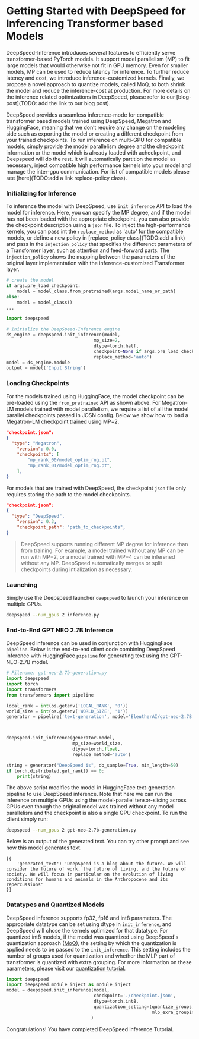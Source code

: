 <h1>Getting Started with DeepSpeed for Inferencing Transformer based Models</h1>

DeepSpeed-Inference introduces several features to efficiently serve transformer-based PyTorch models. It support model parallelism (MP) to fit large models that would otherwise not fit in GPU memory. Even for smaller models, MP can be used to reduce latency for inference. To further reduce latency and cost, we introduce inference-customized kernels. Finally, we propose a novel approach to quantize models, called MoQ, to both shrink the model and reduce the inference-cost at production. For more details on the inference related optimizations in DeepSpeed, please refer to our [blog-post](TODO: add the link to our blog post).

DeepSpeed provides a seamless inference-mode for compatible transformer based models trained using DeepSpeed, Megatron and HuggingFace, meaning that we don’t require any change on the modeling side such as exporting the model or creating a different checkpoint from your trained checkpoints. To run inference on multi-GPU for compatible models, simply provide the model parallelism degree and the checkpoint information or the model which is already loaded with acheckpoint, and Deepspeed will do the rest. It will automatically partition the model as necessary, inject compatible high performance kernels into your model and manage the inter-gpu communication. For list of compatible models please see [here](TODO:add a link replace-policy class). 

<h3>Initializing for Inference</h3>

To inference the model with DeepSpeed, use `init_inference` API to load the model for inference. Here, you can specify the MP degree, and if the model has not been loaded with the appropriate checkpoint, you can also provide the checkpoint description using a `json` file. To inject the high-performance kernels, you can pass int the `replace_method` as 'auto' for the compatible models, or define a new policy in [replace_policy class](TODO:add a link) and pass in the `injection_policy` that specifies the differenct parameters of a Transformer layer, such as attention and feed-forward parts. The `injection_policy` shows the mapping between the parameters of the original layer implementation with the inference-customized Transformer layer.

```python
# create the model
if args.pre_load_checkpoint:
    model = model_class.from_pretrained(args.model_name_or_path)
else:
    model = model_class()
...

import deepspeed

# Initialize the DeepSpeed-Inference engine
ds_engine = deepspeed.init_inference(model,
                                 mp_size=2,
                                 dtype=torch.half,
                                 checkpoint=None if args.pre_load_checkpoint else args.checkpoint_json,
                                 replace_method='auto')
model = ds_engine.module
output = model('Input String')
```

<h3>Loading Checkpoints</h3>

For the models trained using HuggingFace, the model checkpoint can be pre-loaded using the `from_pretrained` API as shown above. For Megatron-LM models trained with model parallelism, we require a list of all the model parallel checkpoints passed in JOSN config. Below we show how to load a Megatron-LM checkpoint trained using MP=2. 

```json
"checkpoint.json":
{
  "type": "Megatron",
    "version": 0.0,
    "checkpoints": [
        "mp_rank_00/model_optim_rng.pt",
        "mp_rank_01/model_optim_rng.pt",
    ],
}
```
For models that are trained with DeepSpeed, the checkpoint `json` file only requires storing the path to the model checkpoints.
```json
"checkpoint.json":
{
  "type": "DeepSpeed",
    "version": 0.3,
    "checkpoint_path": "path_to_checkpoints",
}
```

> DeepSpeed supports running different MP degree for inference than from training. For example, a model trained without any MP can be run with MP=2, or a model trained with MP=4 can be inferened without any MP. DeepSpeed automatically merges or split checkpoints during intialization as necessary.

<h3>Launching</h3>

Simply use the Deepspeed launcher `deepspeed` to launch your inference on multiple GPUs. 

```bash
deepspeed --num_gpus 2 inference.py
```

<h3>End-to-End GPT NEO 2.7B Inference</h3>

DeepSpeed inference can be used in conjunction with HuggingFace `pipeline`. Below is the end-to-end client code combining DeepSpeed inference with HuggingFace `pipeline` for generating text using the GPT-NEO-2.7B model.

```python
# Filename: gpt-neo-2.7b-generation.py
import deepspeed
import torch
import transformers
from transformers import pipeline

local_rank = int(os.getenv('LOCAL_RANK', '0'))
world_size = int(os.getenv('WORLD_SIZE', '1'))
generator = pipeline('text-generation', model='EleutherAI/gpt-neo-2.7B', device=local_rank)



deepspeed.init_inference(generator.model,
                         mp_size=world_size,
                         dtype=torch.float,
                         replace_method='auto')

string = generator("DeepSpeed is", do_sample=True, min_length=50)
if torch.distributed.get_rank() == 0:
    print(string)

```
The above script modifies the model in HuggingFace text-generation pipeline to use DeepSpeed inference. Note that here we can run the inference on multiple GPUs using the model-parallel tensor-slicing across GPUs even though the original model was trained without any model parallelism and the checkpoint is also a single GPU checkpoint. To run the client simply run:

```bash
deepspeed --num_gpus 2 gpt-neo-2.7b-generation.py
```
Below is an output of the generated text.  You can try other prompt and see how this model generates text.

```log
[{
    'generated_text': 'DeepSpeed is a blog about the future. We will consider the future of work, the future of living, and the future of society. We will focus in particular on the evolution of living conditions for humans and animals in the Anthropocene and its repercussions'
}]
```

<h3>Datatypes and Quantized Models</h3>

DeepSpeed inference supports fp32, fp16 and int8 parameters. The appropriate datatype can be set using dtype in `init_inference`, and DeepSpeed will chose the kernels optimized for that datatype. For quantized int8 models, if the model was quantized using DeepSpeed's quantization approach ([MoQ](https://www.deepspeed.ai/posts/2021-05-05-MoQ/)), the setting by which the quantization is applied needs to be passed to the `init_inference`. This setting includes the number of groups used for quantization and whether the MLP part of transformer is quantized with extra grouping. For more information on these parameters, please visit our [quantization tutorial](https://www.deepspeed.ai/tutorials/MoQ-tutorial/).

```python
import deepspeed
import deepspeed.module_inject as module_inject
model = deepspeed.init_inference(model,
                                 checkpoint='./checkpoint.json',
                                 dtype=torch.int8,
                                 quantization_setting=(quantize_groups,
                                                       mlp_exra_grouping)
                                )
```

Congratulations! You have completed DeepSpeed inference Tutorial.
